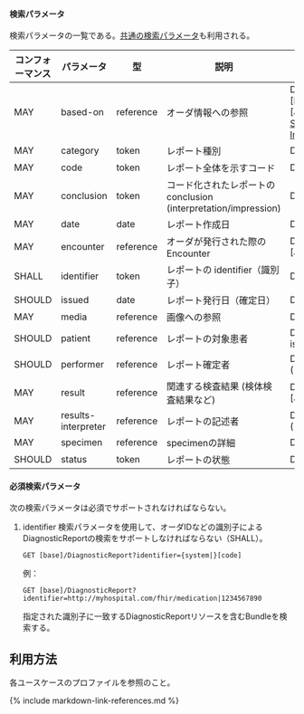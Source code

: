 #### 検索パラメータ

検索パラメータの一覧である。[共通の検索パラメータ](http://hl7.org/fhir/R4/search.html#all)も利用される。

| コンフォーマンス | パラメータ | 型 | 説明 | 表現型 |
| --- | --- | --- | --- | --- |
| MAY | based-on | reference | オーダ情報への参照 | DiagnosticReport.basedOn ([CarePlan](https://www.hl7.org/fhir/R4/careplan.html), [MedicationRequet][JP_MedicationRequest], [NutritionOrder](https://www.hl7.org/fhir/R4/nutritionorder.html), [ServiceRequest](https://hl7.org/fhir/R4/servicerequest.html), [ImuunizationRecommendation](https://www.hl7.org/fhir/R4/immunizationrecommendation.html) |
| MAY | category | token | レポート種別 | DiagnosticReport.category ([ValueSet](https://hl7.org/fhir/R4/valueset-diagnostic-service-sections.html)) |
| MAY | code | token | レポート全体を示すコード | DiagnosticReport.code |
| MAY | conclusion | token | コード化されたレポートの conclusion (interpretation/impression) | DiagnosticReport.conclusionCode |
| MAY | date | date | レポート作成日 | DiagnosticReport.effectiveDate |
| MAY | encounter | reference | オーダが発行された際の Encounter | DiagnosticReport.encounter ([Encounter][JP_Encounter]) |
| SHALL | identifier | token | レポートの identifier（識別子） | DiagnosticReport.identifier |
| SHOULD | issued | date | レポート発行日（確定日） | DiagnosticReport.issued |
| MAY | media | reference | 画像への参照 | DiagnosticReport.media.link ([Media](https://www.hl7.org/fhir/R4/media.html)) |
| SHOULD | patient | reference | レポートの対象患者 | DiagnosticReport.subject.where(resolve() is Patient) ([Patient][JP_Patient]) |
| SHOULD | performer | reference | レポート確定者 | DiagnosticReport.performer ([Practitioner][JP_Practitioner]) |
| MAY | result | reference | 関連する検査結果 (検体検査結果など) | DiagnosticReport.result ([Observation][JP_Observation_LabResult])|
| MAY | results-interpreter | reference | レポートの記述者 | DiagnosticReport.resultsInterpreter ([Practitioner][JP_Practitioner]) |
| MAY | specimen | reference | specimenの詳細 | DiagnosticReport.Specimen ([specimen](https://www.hl7.org/fhir/R4/specimen.html))|
| SHOULD | status | token | レポートの状態 | DiagnosticReport.status |

#### 必須検索パラメータ

次の検索パラメータは必須でサポートされなければならない。

1. identifier 検索パラメータを使用して、オーダIDなどの識別子によるDiagnosticReportの検索をサポートしなければならない（SHALL）。

   ```
   GET [base]/DiagnosticReport?identifier={system|}[code]
   ```

   例：

   ```
   GET [base]/DiagnosticReport?identifier=http://myhospital.com/fhir/medication|1234567890
   ```

   指定された識別子に一致するDiagnosticReportリソースを含むBundleを検索する。
## 利用方法

各ユースケースのプロファイルを参照のこと。

{% include markdown-link-references.md %}
